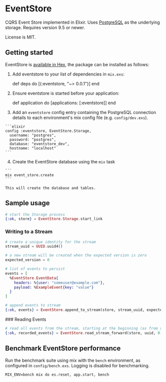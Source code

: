 # EventStore

CQRS Event Store implemented in Elixir. Uses [PostgreSQL](http://www.postgresql.org/) as the underlying storage. Requires version 9.5 or newer. 

License is MIT.

## Getting started

EventStore is [available in Hex](https://hex.pm/packages/eventstore), the package can be installed as follows:

  1. Add eventstore to your list of dependencies in `mix.exs`:

        def deps do
          [{:eventstore, "~> 0.0.1"}]
        end

  2. Ensure eventstore is started before your application:

        def application do
          [applications: [:eventstore]]
        end

  3. Add an `eventstore` config entry containing the PostgreSQL connection details to each environment's mix config file (e.g. `config/dev.exs`).

    ```elixir
    config :eventstore, EventStore.Storage,
      username: "postgres",
      password: "postgres",
      database: "eventstore_dev",
      hostname: "localhost"
    ```

  4. Create the EventStore database using the `mix` task

    ```
    mix event_store.create
    ```

    This will create the database and tables.

## Sample usage

```elixir
# start the Storage process
{:ok, store} = EventStore.Storage.start_link
```

### Writing to a Stream

```elixir
# create a unique identity for the stream
stream_uuid = UUID.uuid4()

# a new stream will be created when the expected version is zero
expected_version = 0

# list of events to persist
events = [
  %EventStore.EventData{
  	headers: %{user: "someuser@example.com"},
    payload: %ExampleEvent{key: "value"}
  }
]

# append events to stream
{:ok, events} = EventStore.append_to_stream(store, stream_uuid, expected_version, events)
```

### Reading Events

```elixir
# read all events from the stream, starting at the beginning (as from version is 0)
{:ok, recorded_events} = EventStore.read_stream_forward(store, uuid, 0)
```

## Benchmark EventStore performance

Run the benchmark suite using mix with the `bench` environment, as configured in `config/bench.exs`. Logging is disabled for benchmarking. 

```
MIX_ENV=bench mix do es.reset, app.start, bench
```
